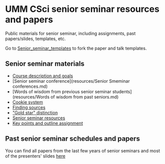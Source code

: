 # UMM CSci senior seminar resources and papers
Public materials for senior seminar, including assignments, past papers/slides, templates, etc. 

Go to [Senior_seminar_templates](https://github.com/UMM-CSci/Senior_seminar_templates) to fork the paper and talk templates.

## Senior seminar materials
   * [Course description and goals](resources/Description.md)
   * [Senior seminar conference](resources/Senior Smeminar conferences.md)
   * [Words of wisdom from previous senior seminar students](resources/Words of wisdom from past seniors.md) 
   * [Cookie system](resources/cookieResources.md)
   * [Finding sources](resources/FindingSources.md)
   * ["Gold star" distinction](resources/Goldstardistinction.md)
   * [Senior seminar resources](resources/seniorsemresources.md)
   * [Key points and outline assignment](resources/Keypointsandpaperoutlines.md)

## Past senior seminar schedules and papers
You can find all papers from the last few years of senior seminars and most of the presenters' slides [here](seminars/)
